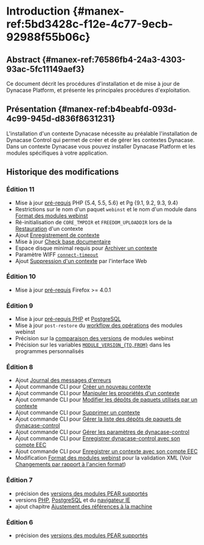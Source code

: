 # Introduction {#manex-ref:5bd3428c-f12e-4c77-9ecb-92988f55b06c}

## Abstract {#manex-ref:76586fb4-24a3-4303-93ac-5fc11149aef3}

Ce document décrit les procédures d'installation et de mise à jour de Dynacase
Platform, et présente les principales procédures d'exploitation.

## Présentation {#manex-ref:b4beabfd-093d-4c99-945d-d836f8631231}

L'installation d'un contexte Dynacase nécessite au préalable l'installation de
Dynacase Control qui permet de créer et de gérer les contextes Dynacase. Dans
un contexte Dynacase vous pouvez installer Dynacase Platform et les modules
spécifiques à votre application.

## Historique des modifications

### Édition 11

* Mise à jour [pré-requis](#manex-ref:1636e34c-7f63-4cc7-84d2-721c68d69475) PHP {5.4, 5.5, 5.6} et Pg {9.1, 9.2, 9.3, 9.4}
* Restrictions sur le nom d'un paquet `webinst` et le nom d'un module dans [Format des modules webinst](#manex-ref:f28ae532-05cf-4a2d-a959-fbf258f1a778)
* Ré-initialisation de `CORE_TMPDIR` et `FREEDOM_UPLOADDIR` lors de la [Restauration](#manex-ref:170bfc5e-ef81-4e75-9cb3-88836ec2d12f) d'un contexte
* Ajout [Enregistrement de contexte](#manex-ref:294bc6dc-9685-4d2a-92c5-3ed35dd2a8b3)
* Mise à jour [Check base documentaire](#manex-ref:4504ec92-23b6-4c70-af16-923ebc29e5f4)
* Espace disque minimal requis pour [Archiver un contexte](#manex-ref:6dd36914-0dd0-43fd-bfde-f90174642f2a)
* Paramètre WIFF [`connect-timeout`](#manex-ref:d6ee7ebc-0711-49e2-b776-f4e9077683af)
* Ajout [Suppression d'un contexte](#manex-ref:e9f9ddf2-f6bb-40de-be19-e44d66e5397b) par l'interface Web

### Édition 10

* Mise à jour [pré-requis](#manex-ref:1636e34c-7f63-4cc7-84d2-721c68d69475) Firefox &gt;= 4.0.1

### Édition 9

* Mise à jour [pré-requis PHP](#manex-ref:pre-req-php) et [PostgreSQL](#manex-ref:pre-req-postgresql)
* Mise à jour `post-restore` du [workflow des opérations](#module-wf-install-upgrade) des modules webinst
* Précision sur la [comparaison des versions](#manex-ref:d168e9ea-78dc-4e23-b2a6-814bee0e4e2e) de modules webinst
* Précision sur les variables [`MODULE_VERSION_{TO,FROM}`](#manex-ref:afc3d392-bd87-418a-af0e-ceb8924e74a2) dans les programmes personnalisés

### Édition 8

* Ajout [Journal des messages d'erreurs](#manex-ref:022e6b2f-cbe7-4ead-8f84-3ed8d0d718c9)
* Ajout commande CLI pour [Créer un nouveau contexte](#manex-ref:e1011c80-4563-4df0-858a-29f49e6582c6)
* Ajout commande CLI pour [Manipuler les propriétés d'un contexte](#manex-ref:565ae938-49ca-403d-8fa7-f7109463601b)
* Ajout commande CLI pour [Modifier les dépôts de paquets utilisés par un contexte](#manex-ref:c1a293b8-a043-44da-b2c4-2cc1c70375fa)
* Ajout commande CLI pour [Supprimer un contexte](#manex-ref:186bb0a7-f7b2-49da-9a84-9af5a0a5d306)
* Ajout commande CLI pour [Gérer la liste des dépôts de paquets de dynacase-control](#manex-ref:a07e974e-bc71-498a-97ca-9b4f7dcf4c1e)
* Ajout commande CLI pour [Gérer les paramètres de dynacase-control](#manex-ref:ec9ba402-bf8a-42e3-bd61-2899bc583c87)
* Ajout commande CLI pour [Enregistrer dynacase-control avec son compte EEC](#manex-ref:15a76a3f-186c-4af9-9daf-75dc252d9235)
* Ajout commande CLI pour [Enregistrer un contexte avec son compte EEC](#manex-ref:f1983ab4-4a45-4f0a-91b8-c903e02c89ac)
* Modification [Format des modules webinst](#manex-ref:f28ae532-05cf-4a2d-a959-fbf258f1a778) pour la validation XML (Voir [Changements par rapport à l'ancien format](#manex-ref:8005debe-6796-4c93-bf66-78889b153bfb))

### Édition 7

* précision des [versions des modules PEAR supportés](#manex-ref:5987ddd7-fd7f-4bcd-8ad6-1d9cafadd8a6)  
* versions  [PHP](#manex-ref:pre-req-php), [PostgreSQL](#manex-ref:pre-req-postgresql) et du [navigateur IE](#manex-ref:1636e34c-7f63-4cc7-84d2-721c68d69475)
* ajout chapitre [Ajustement des références à la machine](#manex-ref:042483fb-9812-4df3-9829-ff3970767e29)

### Édition 6

* précision des [versions des modules PEAR supportés](#manex-ref:5987ddd7-fd7f-4bcd-8ad6-1d9cafadd8a6)

